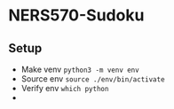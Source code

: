 # NERS570-Sudoku
## Setup
- Make venv `python3 -m venv env`
- Source env `source ./env/bin/activate`
- Verify env `which python`
- 